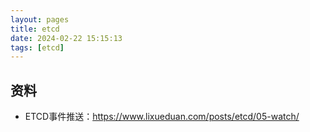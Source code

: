 ```yaml
---
layout: pages
title: etcd
date: 2024-02-22 15:15:13
tags: [etcd]
---
```


## 资料
* ETCD事件推送：https://www.lixueduan.com/posts/etcd/05-watch/


